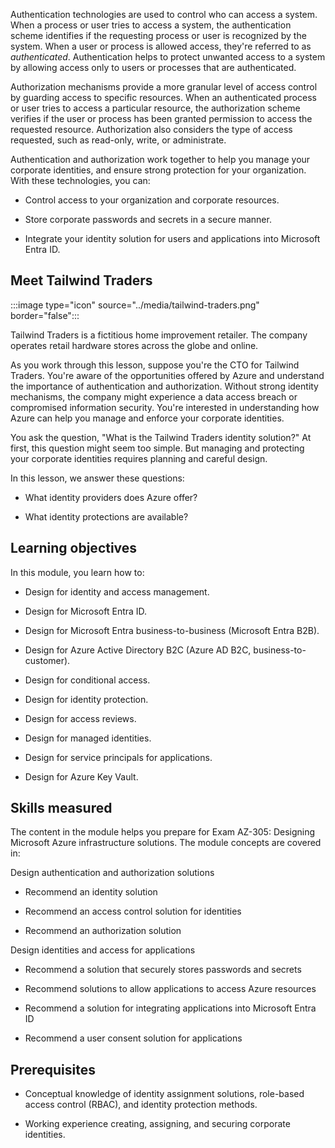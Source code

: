 Authentication technologies are used to control who can access a system. When a process or user tries to access a system, the authentication scheme identifies if the requesting process or user is recognized by the system. When a user or process is allowed access, they're referred to as _authenticated_. Authentication helps to protect unwanted access to a system by allowing access only to users or processes that are authenticated.

Authorization mechanisms provide a more granular level of access control by guarding access to specific resources. When an authenticated process or user tries to access a particular resource, the authorization scheme verifies if the user or process has been granted permission to access the requested resource. Authorization also considers the type of access requested, such as read-only, write, or administrate.

Authentication and authorization work together to help you manage your corporate identities, and ensure strong protection for your organization. With these technologies, you can:

- Control access to your organization and corporate resources.

- Store corporate passwords and secrets in a secure manner.

- Integrate your identity solution for users and applications into Microsoft Entra ID.

## Meet Tailwind Traders

:::image type="icon" source="../media/tailwind-traders.png" border="false":::

Tailwind Traders is a fictitious home improvement retailer. The company operates retail hardware stores across the globe and online.

As you work through this lesson, suppose you're the CTO for Tailwind Traders. You're aware of the opportunities offered by Azure and understand the importance of authentication and authorization. Without strong identity mechanisms, the company might experience a data access breach or compromised information security. You're interested in understanding how Azure can help you manage and enforce your corporate identities.

You ask the question, "What is the Tailwind Traders identity solution?" At first, this question might seem too simple. But managing and protecting your corporate identities requires planning and careful design.

In this lesson, we answer these questions:

- What identity providers does Azure offer?

- What identity protections are available?

## Learning objectives

In this module, you learn how to:

- Design for identity and access management.

- Design for Microsoft Entra ID. 

- Design for Microsoft Entra business-to-business (Microsoft Entra B2B).

- Design for Azure Active Directory B2C (Azure AD B2C, business-to-customer).

- Design for conditional access.

- Design for identity protection.

- Design for access reviews.

- Design for managed identities.

- Design for service principals for applications.

- Design for Azure Key Vault.

## Skills measured

The content in the module helps you prepare for Exam AZ-305: Designing Microsoft Azure infrastructure solutions. The module concepts are covered in:

Design authentication and authorization solutions

- Recommend an identity solution

- Recommend an access control solution for identities

- Recommend an authorization solution

Design identities and access for applications

- Recommend a solution that securely stores passwords and secrets

- Recommend solutions to allow applications to access Azure resources

- Recommend a solution for integrating applications into Microsoft Entra ID

- Recommend a user consent solution for applications

## Prerequisites

- Conceptual knowledge of identity assignment solutions, role-based access control (RBAC), and identity protection methods.   

- Working experience creating, assigning, and securing corporate identities.
